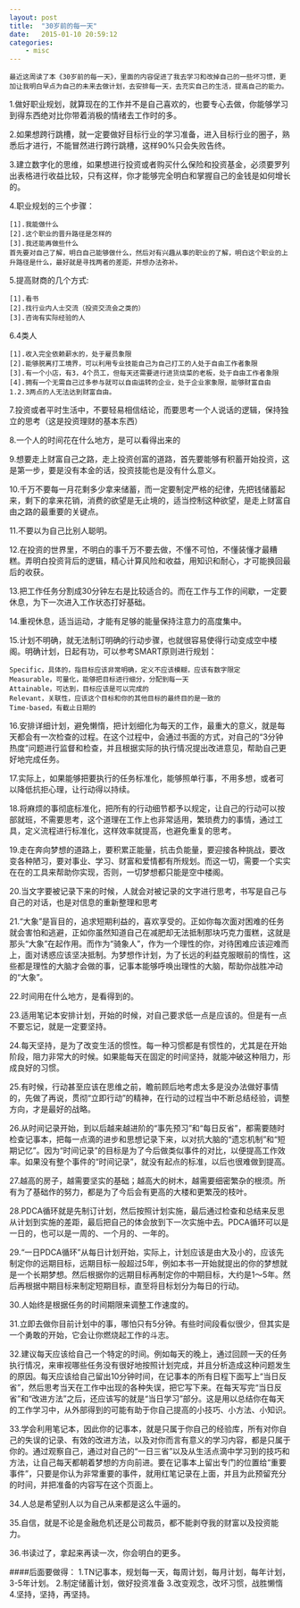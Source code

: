```yaml
---
layout: post
title:  "30岁前的每一天"
date:   2015-01-10 20:59:12
categories: 
	- misc
---
```


	最近这周读了本《30岁前的每一天》，里面的内容促进了我去学习和改掉自己的一些坏习惯，更加让我明白早点为自己的未来去做计划，去安排每一天，去充实自己的生活，提高自己的能力。

1.做好职业规划，就算现在的工作并不是自己喜欢的，也要专心去做，你能够学习到得东西绝对比你带着消极的情绪去工作时的多。

2.如果想跨行跳槽，就一定要做好目标行业的学习准备，进入目标行业的圈子，熟悉后才进行，不能冒然进行跨行跳槽，这样90%只会失败告终。

3.建立数字化的思维，如果想进行投资或者购买什么保险和投资基金，必须要罗列出表格进行收益比较，只有这样，你才能够完全明白和掌握自己的金钱是如何增长的。

4.职业规划的三个步骤：
	
	[1].我能做什么
	[2].这个职业的晋升路径是怎样的
	[3].我还能再做些什么
	首先要对自己了解，明白自己能够做什么，然后对有兴趣从事的职业的了解，明白这个职业的上升路径是什么，最好就是寻找两者的差距，并想办法弥补。

5.提高财商的几个方式:
	
	[1].看书
	[2].找行业内人士交流（投资交流会之类的）
	[3].咨询有实际经验的人

6.4类人
	
	[1].收入完全依赖薪水的，处于雇员象限
	[2].能够脱离打工境界，可以利用专业技能自己为自己打工的人处于自由工作者象限
	[3].有一个小店，有3，4个员工，但每天还需要进行进货烧菜的老板，处于自由工作者象限
	[4].拥有一个无需自己过多参与就可以自由运转的企业，处于企业家象限，能够财富自由
	1.2.3两点的人无法达到财富自由。

7.投资或者平时生活中，不要轻易相信结论，而要思考一个人说话的逻辑，保持独立的思考（这是投资理财的基本东西）

8.一个人的时间花在什么地方，是可以看得出来的

9.想要走上财富自己之路，走上投资创富的道路，首先要能够有积蓄开始投资，这是第一步，要是没有本金的话，投资技能也是没有什么意义。

10.千万不要每一月花剩多少拿来储蓄，而一定要制定严格的纪律，先把钱储蓄起来，剩下的拿来花销，消费的欲望是无止境的，适当控制这种欲望，是走上财富自由之路的最重要的关键点。

11.不要以为自己比别人聪明。

12.在投资的世界里，不明白的事千万不要去做，不懂不可怕，不懂装懂才最糟糕。弄明白投资背后的逻辑，精心计算风险和收益，用知识和耐心，才可能换回最后的收获。

13.把工作任务分割成30分钟左右是比较适合的。而在工作与工作的间歇，一定要休息，为下一次进入工作状态打好基础。

14.重视休息，适当运动，才能有足够的能量保持注意力的高度集中。

15.计划不明确，就无法制订明确的行动步骤，也就很容易使得行动变成空中楼阁。明确计划，日起有功，可以参考SMART原则进行规划：

	Specific，具体的，指目标应该非常明确，定义不应该模糊，应该有数字限定
	Measurable，可量化，能够把目标进行细分，分配到每一天
	Attainable，可达到，目标应该是可以完成的
	Relevant，关联性，应该这个目标和你的其他目标的最终目的是一致的
	Time-based，有截止日期的

16.安排详细计划，避免懒惰，把计划细化为每天的工作，最重大的意义，就是每天都会有一次检查的过程。在这个过程中，会通过书面的方式，对自己的“3分钟热度”问题进行监督和检查，并且根据实际的执行情况提出改进意见，帮助自己更好地完成任务。

17.实际上，如果能够把要执行的任务标准化，能够照单行事，不用多想，或者可以降低抗拒心理，让行动得以持续。

18.将麻烦的事彻底标准化，把所有的行动细节都予以规定，让自己的行动可以按部就班，不需要思考，这个道理在工作上也非常适用，繁琐费力的事情，通过工具，定义流程进行标准化，这样效率就提高，也避免重复的思考。

19.走在奔向梦想的道路上，要积累正能量，抗击负能量，要迎接各种挑战，要改变各种陋习，要对事业、学习、财富和爱情都有所规划。而这一切，需要一个实实在在的工具来帮助你实现，否则，一切梦想都只能是空中楼阁。

20.当文字要被记录下来的时候，人就会对被记录的文字进行思考，书写是自己与自己的对话，也是对信息的重新整理和思考

21.“大象”是盲目的，追求短期利益的，喜欢享受的。正如你每次面对困难的任务就会害怕和逃避，正如你虽然知道自己在减肥却无法抵制那块巧克力蛋糕，这就是那头“大象”在起作用。而作为“骑象人”，作为一个理性的你，对待困难应该迎难而上，面对诱惑应该坚决抵制。为梦想作计划，为了长远的利益克服眼前的惰性，这些都是理性的大脑才会做的事，记事本能够呼唤出理性的大脑，帮助你战胜冲动的“大象”。

22.时间用在什么地方，是看得到的。

23.适用笔记本安排计划，开始的时候，对自己要求低一点是应该的。但是有一点不要忘记，就是一定要坚持。

24.每天坚持，是为了改变生活的惯性。每一种习惯都是有惯性的，尤其是在开始阶段，阻力非常大的时候。如果能每天在固定的时间坚持，就能冲破这种阻力，形成良好的习惯。

25.有时候，行动甚至应该在思维之前，瞻前顾后地考虑太多是没办法做好事情的，先做了再说，贯彻“立即行动”的精神，在行动的过程当中不断总结经验，调整方向，才是最好的战略。

26.从时间记录开始，到以后越来越进阶的“事先预习”和“每日反省”，都需要随时检查记事本，把每一点滴的进步和思想记录下来，以对抗大脑的“遗忘机制”和“短期记忆”。因为“时间记录”的目标是为了今后做类似事件的对比，以便提高工作效率。如果没有整个事件的“时间记录”，就没有起点的标准，以后也很难做到提高。

27.越高的房子，越需要坚实的基础；越高大的树木，越需要细密繁杂的根须。所有为了基础作的努力，都是为了今后会有更高的大楼和更繁茂的枝叶。

28.PDCA循环就是先制订计划，然后按照计划实施，最后通过检查和总结来反思从计划到实施的差距，最后把自己的体会放到下一次实施中去。PDCA循环可以是一日的，也可以是一周的、一个月的、一年的。

29.“一日PDCA循环”从每日计划开始，实际上，计划应该是由大及小的，应该先制定你的远期目标，远期目标一般超过5年，例如本书一开始就提出的你的梦想就是一个长期梦想。然后根据你的远期目标再制定你的中期目标，大约是1～5年。然后再根据中期目标来制定短期目标，直至将目标划分为每日的行动。

30.人始终是根据任务的时间期限来调整工作速度的。

31.立即去做你目前计划中的事，哪怕只有5分钟。有些时间段看似很少，但其实是一个勇敢的开始，它会让你燃烧起工作的斗志。

32.建议每天应该给自己一个特定的时间。例如每天的晚上，通过回顾一天的任务执行情况，来审视哪些任务没有很好地按照计划完成，并且分析造成这种问题发生的原因。每天应该给自己留出10分钟时间，在记事本的所有日程下面写上“当日反省”，然后思考当天在工作中出现的各种失误，把它写下来。在每天写完“当日反省”和“改进方法”之后，还应该写的就是“当日学习”部分。这是用以总结你在每天的工作学习中，从外部得到的可能有助于你自己提高的小技巧、小方法、小知识。

33.学会利用笔记本，因此你的记事本，就是只属于你自己的经验库，所有对你自己的失误的记录、有效的改进方法，以及对你而言有意义的学习内容，都是只属于你的。通过观察自己，通过对自己的“一日三省”以及从生活点滴中学习到的技巧和方法，让自己每天都朝着梦想的方向前进。要在记事本上留出专门的位置给“重要事件”，只要是你认为非常重要的事件，就用红笔记录在上面，并且为此预留充分的时间，并把准备的内容写在这个页面上。

34.人总是希望别人以为自己从来都是这么牛逼的。

35.自信，就是不论是金融危机还是公司裁员，都不能剥夺我的财富以及投资能力。

36.书读过了，拿起来再读一次，你会明白的更多。

####后面要做得：
	1.TN记事本，规划每一天，每周计划，每月计划，每年计划，3-5年计划。
	2.制定储蓄计划，做好投资准备
	3.改变观念，改坏习惯，战胜懒惰
	4.坚持，坚持，再坚持。

